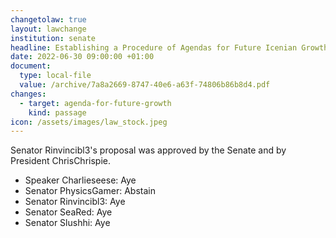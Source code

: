 ```yaml
---
changetolaw: true
layout: lawchange
institution: senate
headline: Establishing a Procedure of Agendas for Future Icenian Growth
date: 2022-06-30 09:00:00 +01:00
document:
  type: local-file
  value: /archive/7a8a2669-8747-40e6-a63f-74806b86b8d4.pdf
changes:
  - target: agenda-for-future-growth
    kind: passage
icon: /assets/images/law_stock.jpeg
---
```


Senator Rinvincibl3's proposal was approved by the Senate and by President ChrisChrispie.<!--more-->

- Speaker Charlieseese: Aye
- Senator PhysicsGamer: Abstain
- Senator Rinvincibl3: Aye
- Senator SeaRed: Aye
- Senator Slushhi: Aye
